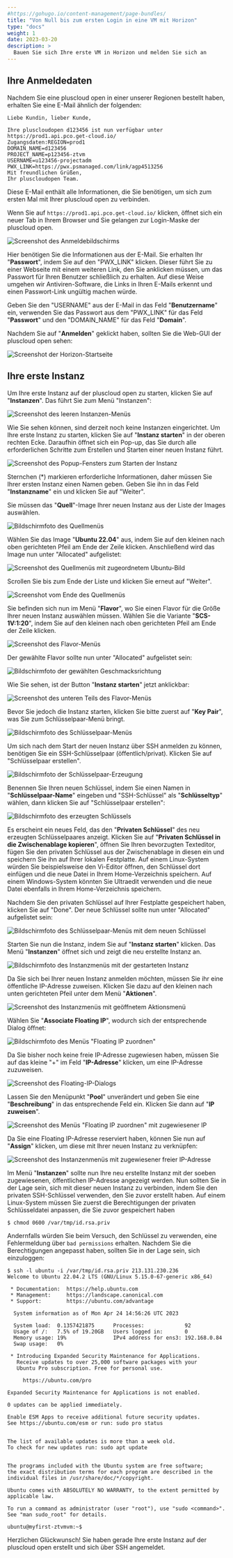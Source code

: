 ```yaml
---
#https://gohugo.io/content-management/page-bundles/
title: "Von Null bis zum ersten Login in eine VM mit Horizon"
type: "docs"
weight: 1
date: 2023-03-20
description: >
  Bauen Sie sich Ihre erste VM in Horizon und melden Sie sich an
---
```


## Ihre Anmeldedaten 

Nachdem Sie eine pluscloud open in einer unserer Regionen bestellt haben, erhalten Sie eine E-Mail ähnlich der folgenden:

    Liebe Kundin, lieber Kunde,
    
    Ihre pluscloudopen d123456 ist nun verfügbar unter https://prod1.api.pco.get-cloud.io/
    Zugangsdaten:REGION=prod1
    DOMAIN_NAME=d123456
    PROJECT_NAME=p123456-ztvm
    USERNAME=u123456-projectadm
    PWX_LINK=https://pwx.psmanaged.com/link/agp4513256
    Mit freundlichen Grüßen,
    Ihr pluscloudopen Team.

Diese E-Mail enthält alle Informationen, die Sie benötigen, um sich zum ersten Mal mit Ihrer pluscloud open zu verbinden.

Wenn Sie auf ``https://prod1.api.pco.get-cloud.io/`` klicken, öffnet sich ein neuer Tab in Ihrem Browser und Sie gelangen zur Login-Maske der pluscloud open.

![Screenshot des Anmeldebildschirms](2023-04-20_18-20.png)

Hier benötigen Sie die Informationen aus der E-Mail. Sie erhalten Ihr "**Passwort**", indem Sie auf den "PWX_LINK" klicken. Dieser führt Sie zu einer Webseite mit einem weiteren Link, den Sie anklicken müssen, um das Passwort für Ihren Benutzer schließlich zu erhalten. Auf diese Weise umgehen wir Antiviren-Software, die Links in Ihren E-Mails erkennt und einen Passwort-Link ungültig machen würde. 

Geben Sie den "USERNAME" aus der E-Mail in das Feld "**Benutzername**" ein, verwenden Sie das Passwort aus dem "PWX_LINK" für das Feld "**Passwort**" und den "DOMAIN_NAME" für das Feld "**Domain**".

Nachdem Sie auf "**Anmelden**" geklickt haben, sollten Sie die Web-GUI der pluscloud open sehen:

![Screenshot der Horizon-Startseite](2023-04-20_18-36.png)

## Ihre erste Instanz

Um Ihre erste Instanz auf der pluscloud open zu starten, klicken Sie auf "**Instanzen**". Das führt Sie zum Menü "Instanzen":

![Screenshot des leeren Instanzen-Menüs](2023-04-24_10-36.png)

Wie Sie sehen können, sind derzeit noch keine Instanzen eingerichtet. Um Ihre erste Instanz zu starten, klicken Sie auf "**Instanz starten**" in der oberen rechten Ecke. 
Daraufhin öffnet sich ein Pop-up, das Sie durch alle erforderlichen Schritte zum Erstellen und Starten einer neuen Instanz führt.

![Screenshot des Popup-Fensters zum Starten der Instanz](./2023-04-24_13-24.png)

Sternchen (*) markieren erforderliche Informationen, daher müssen Sie Ihrer ersten Instanz einen Namen geben. Geben Sie ihn in das Feld "**Instanzname**" ein und klicken Sie auf "Weiter".

Sie müssen das "**Quell**"-Image Ihrer neuen Instanz aus der Liste der Images auswählen.

![Bildschirmfoto des Quellmenüs](./2023-04-24_16-19.png)

Wählen Sie das Image "**Ubuntu 22.04**" aus, indem Sie auf den kleinen nach oben gerichteten Pfeil am Ende der Zeile klicken. Anschließend wird das Image nun unter "Allocated" aufgelistet:

![Screenshot des Quellmenüs mit zugeordnetem Ubuntu-Bild](./2023-04-24_16-22.png)

Scrollen Sie bis zum Ende der Liste und klicken Sie erneut auf "Weiter".

![Screenshot vom Ende des Quellmenüs](./2023-04-24_16-24.png)

Sie befinden sich nun im Menü "**Flavor**", wo Sie einen Flavor für die Größe Ihrer neuen Instanz auswählen müssen. Wählen Sie die Variante "**SCS-1V:1:20**", indem Sie auf den kleinen nach oben gerichteten Pfeil am Ende der Zeile klicken.

![Screenshot des Flavor-Menüs](./2023-04-24_16-28.png)

Der gewählte Flavor sollte nun unter "Allocated" aufgelistet sein:

![Bildschirmfoto der gewählten Geschmacksrichtung](./2023-04-24_16-31.png)

Wie Sie sehen, ist der Button "**Instanz starten**" jetzt anklickbar:

![Screenshot des unteren Teils des Flavor-Menüs](./2023-04-24_16-42.png)

Bevor Sie jedoch die Instanz starten, klicken Sie bitte zuerst auf "**Key Pair**", was Sie zum Schlüsselpaar-Menü bringt.

![Bildschirmfoto des Schlüsselpaar-Menüs](./2023-04-24_16-44.png)

Um sich nach dem Start der neuen Instanz über SSH anmelden zu können, benötigen Sie ein SSH-Schlüsselpaar (öffentlich/privat). Klicken Sie auf "Schlüsselpaar erstellen".

![Bildschirmfoto der Schlüsselpaar-Erzeugung](./2023-04-24_16-48.png)

Benennen Sie Ihren neuen Schlüssel, indem Sie einen Namen in "**Schlüsselpaar-Name**" eingeben und "SSH-Schlüssel" als "**Schlüsseltyp**" wählen, dann klicken Sie auf "Schlüsselpaar erstellen":

![Bildschirmfoto des erzeugten Schlüssels](./2023-04-24_16-51.png)

Es erscheint ein neues Feld, das den "**Privaten Schlüssel**" des neu erzeugten Schlüsselpaares anzeigt. Klicken Sie auf "**Privaten Schlüssel in die Zwischenablage kopieren**", öffnen Sie Ihren bevorzugten Texteditor, fügen Sie den privaten Schlüssel aus der Zwischenablage in diesen ein und speichern Sie ihn auf Ihrer lokalen Festplatte. Auf einem Linux-System würden Sie beispielsweise den Vi-Editor öffnen, den Schlüssel dort einfügen und die neue Datei in Ihrem Home-Verzeichnis speichern. Auf einem Windows-System könnten Sie Ultraedit verwenden und die neue Datei ebenfalls in Ihrem Home-Verzeichnis speichern.

Nachdem Sie den privaten Schlüssel auf Ihrer Festplatte gespeichert haben, klicken Sie auf "Done". Der neue Schlüssel sollte nun unter "Allocated" aufgelistet sein:

![Bildschirmfoto des Schlüsselpaar-Menüs mit dem neuen Schlüssel](./2023-04-24_16-52.png)

Starten Sie nun die Instanz, indem Sie auf "**Instanz starten**" klicken. Das Menü "**Instanzen**" öffnet sich und zeigt die neu erstellte Instanz an.

![Bildschirmfoto des Instanzmenüs mit der gestarteten Instanz](./2023-04-24_16-53.png)

Da Sie sich bei Ihrer neuen Instanz anmelden möchten, müssen Sie ihr eine öffentliche IP-Adresse zuweisen. Klicken Sie dazu auf den kleinen nach unten gerichteten Pfeil unter dem Menü "**Aktionen**".

![Screenshot des Instanzmenüs mit geöffnetem Aktionsmenü](./2023-04-24_16-53_1.png)

Wählen Sie "**Associate Floating IP**", wodurch sich der entsprechende Dialog öffnet:

![Bildschirmfoto des Menüs "Floating IP zuordnen"](./2023-04-24_16-54.png)

Da Sie bisher noch keine freie IP-Adresse zugewiesen haben, müssen Sie auf das kleine "+" im Feld "**IP-Adresse**" klicken, um eine IP-Adresse zuzuweisen.

![Screenshot des Floating-IP-Dialogs](./2023-04-24_16-54_1.png)

Lassen Sie den Menüpunkt "**Pool**" unverändert und geben Sie eine "**Beschreibung**" in das entsprechende Feld ein. Klicken Sie dann auf "**IP zuweisen**".

![Screenshot des Menüs "Floating IP zuordnen" mit zugewiesener IP](./2023-04-24_16-55.png)

Da Sie eine Floating IP-Adresse reserviert haben, können Sie nun auf "**Assign**" klicken, um diese mit Ihrer neuen Instanz zu verknüpfen:

![Screenshot des Instanzenmenüs mit zugewiesener freier IP-Adresse](./2023-04-24_16-55_1.png)

Im Menü "**Instanzen**" sollte nun Ihre neu erstellte Instanz mit der soeben zugewiesenen, öffentlichen IP-Adresse angezeigt werden. Nun sollten Sie in der Lage sein, sich mit dieser neuen Instanz zu verbinden, indem Sie den privaten SSH-Schlüssel verwenden, den Sie zuvor erstellt haben.
Auf einem Linux-System müssen Sie zuerst die Berechtigungen der privaten Schlüsseldatei anpassen, die Sie zuvor gespeichert haben

    $ chmod 0600 /var/tmp/id.rsa.priv

Andernfalls würden Sie beim Versuch, den Schlüssel zu verwenden, eine Fehlermeldung über `bad permissions` erhalten. Nachdem Sie die Berechtigungen angepasst haben, sollten Sie in der Lage sein, sich einzuloggen:

    $ ssh -l ubuntu -i /var/tmp/id.rsa.priv 213.131.230.236
    Welcome to Ubuntu 22.04.2 LTS (GNU/Linux 5.15.0-67-generic x86_64)
    
     * Documentation:  https://help.ubuntu.com
     * Management:     https://landscape.canonical.com
     * Support:        https://ubuntu.com/advantage
    
      System information as of Mon Apr 24 14:56:26 UTC 2023
    
      System load:  0.1357421875      Processes:             92
      Usage of /:   7.5% of 19.20GB   Users logged in:       0
      Memory usage: 19%               IPv4 address for ens3: 192.168.0.84
      Swap usage:   0%
    
     * Introducing Expanded Security Maintenance for Applications.
       Receive updates to over 25,000 software packages with your
       Ubuntu Pro subscription. Free for personal use.
    
         https://ubuntu.com/pro
    
    Expanded Security Maintenance for Applications is not enabled.
    
    0 updates can be applied immediately.
    
    Enable ESM Apps to receive additional future security updates.
    See https://ubuntu.com/esm or run: sudo pro status
       
    
    The list of available updates is more than a week old.
    To check for new updates run: sudo apt update
    
    
    The programs included with the Ubuntu system are free software;
    the exact distribution terms for each program are described in the
    individual files in /usr/share/doc/*/copyright.
    
    Ubuntu comes with ABSOLUTELY NO WARRANTY, to the extent permitted by
    applicable law.
    
    To run a command as administrator (user "root"), use "sudo <command>".
    See "man sudo_root" for details.
    
    ubuntu@myfirst-ztvmvm:~$   

Herzlichen Glückwunsch! Sie haben gerade Ihre erste Instanz auf der pluscloud open erstellt und sich über SSH angemeldet.

